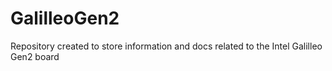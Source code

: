# GalilleoGen2
Repository created to store information and docs related to the Intel Galilleo Gen2 board
